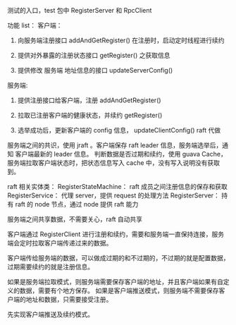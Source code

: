 测试的入口，test 包中 RegisterServer 和 RpcClient

功能 list：
客户端：
   1. 向服务端注册接口  addAndGetRegister()  在注册时，启动定时线程进行续约
   2. 提供对外暴露的注册状态接口   getRegister()  之获取信息
      
   3. 提供修改 服务端 地址信息的接口 updateServerConfig()
   
服务端:
   1. 提供注册接口给客户端，注册  addAndGetRegister()
   2. 拉取已注册客户端的健康状态，并续约  getRegister()
      
   3. 选举成功后，更新客户端的 config 信息， updateClientConfig()   raft 代做

服务端之间的共识，使用 jraft 。客户端保存 raft leader 信息，服务端选举后，通知 客户端最新的 leader 信息。
判断数据是否过期和续约，使用 guava Cache，服务端拉取客户端状态时，把状态信息写入 cache 中，没有写入说明没有获取到。


raft 相关实体类：
   RegisterStateMachine： raft 成员之间注册信息的保存和获取
   RegisterService： 代理 server，提供 request 的处理方法
   RegisterServer： 持有 raft 的 node 节点，通过 node 提供 raft 能力


服务端之间共享数据，不需要关心，raft 自动共享

客户端通过 RegisterClient 进行注册和续约，需要和服务端一直保持连接，服务端会定时拉取客户端传递过来的数据。


客户端传给服务端的数据，可以做成过期的和不过期的，不过期的就是配置数据，过期需要续约的就是注册信息。


如果是服务端拉取模式，则服务端需要保存客户端的地址，并且客户端如果有自定义的数据，需要有个地方保存。
如果是客户端推送模式，则服务端不需要保存客户端的地址和数据，只需要接受注册。

先实现客户端推送及续约模式。

